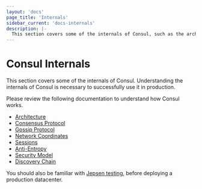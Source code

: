 ```yaml
---
layout: 'docs'
page_title: 'Internals'
sidebar_current: 'docs-internals'
description: |-
  This section covers some of the internals of Consul, such as the architecture, consensus and gossip protocols, and security model.
---
```


# Consul Internals

This section covers some of the internals of Consul. Understanding the internals of Consul is necessary to successfully
use it in production.

Please review the following documentation to understand how Consul works.

- [Architecture](/docs/internals/architecture.html)
- [Consensus Protocol](/docs/internals/consensus.html)
- [Gossip Protocol](/docs/internals/gossip.html)
- [Network Coordinates](/docs/internals/coordinates.html)
- [Sessions](/docs/internals/sessions.html)
- [Anti-Entropy](/docs/internals/anti-entropy.html)
- [Security Model](/docs/internals/security.html)
- [Discovery Chain](/docs/internals/discovery-chain.html)

You should also be familiar with [Jepsen testing](/docs/internals/jepsen.html), before deploying
a production datacenter.
